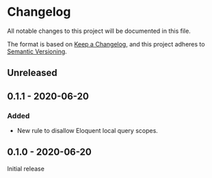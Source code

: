 # Changelog

All notable changes to this project will be documented in this file.

The format is based on [Keep a Changelog](https://keepachangelog.com/en/1.0.0/), and this project adheres to [Semantic Versioning](https://semver.org/spec/v2.0.0.html).

## Unreleased

## 0.1.1 - 2020-06-20

### Added
- New rule to disallow Eloquent local query scopes.

## 0.1.0 - 2020-06-20

Initial release

[Unreleased]: https://github.com/nunomaduro/larastan/compare/v0.1.1...HEAD
[0.1.1]: https://github.com/nunomaduro/larastan/compare/v0.1.0...HEAD
